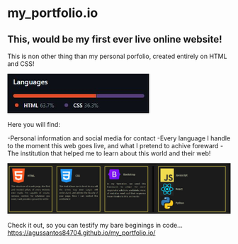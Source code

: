 # my_portfolio.io

## This, would be my first ever live online website!

This is non other thing than my personal porfolio, created entirely on HTML and CSS! 

![design](images/htmlncss.JPG)

Here you will find:

-Personal information and social media for contact
-Every language I handle to the moment this web goes live, and what I pretend to achive foreward
-The institution that helped me to learn about this world and their web!

![languages](images/illustration.JPG)

Check it out, so you can testify my bare beginings in code... https://agussantos84704.github.io/my_portfolio.io/
